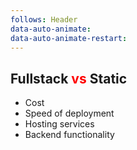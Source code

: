 ```yaml
---
follows: Header
data-auto-animate:
data-auto-animate-restart:
---
```


## Fullstack <span style="color:red">vs</span> Static

* Cost
* Speed of deployment
* Hosting services
* Backend functionality
